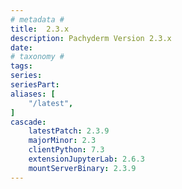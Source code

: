 ```yaml
---
# metadata # 
title:  2.3.x
description: Pachyderm Version 2.3.x 
date: 
# taxonomy #
tags:
series:
seriesPart:
aliases: [
    "/latest",
]
cascade:
    latestPatch: 2.3.9
    majorMinor: 2.3
    clientPython: 7.3
    extensionJupyterLab: 2.6.3
    mountServerBinary: 2.3.9
---
```

